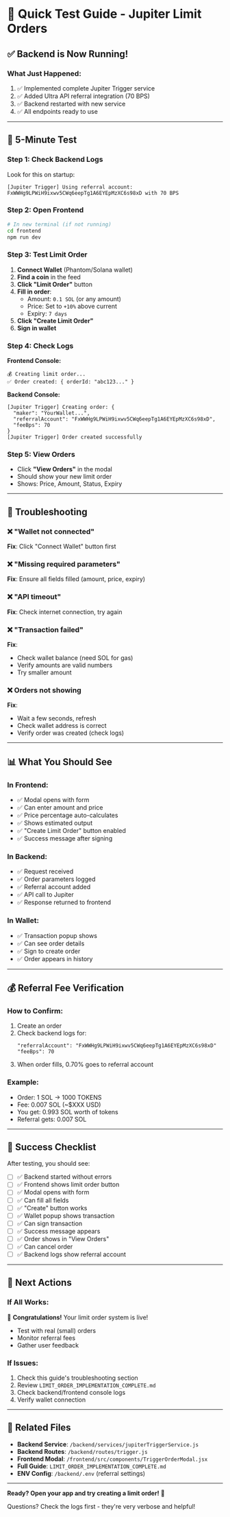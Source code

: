 # 🚀 Quick Test Guide - Jupiter Limit Orders

## ✅ Backend is Now Running!

### What Just Happened:
1. ✅ Implemented complete Jupiter Trigger service
2. ✅ Added Ultra API referral integration (70 BPS)
3. ✅ Backend restarted with new service
4. ✅ All endpoints ready to use

---

## 🧪 5-Minute Test

### Step 1: Check Backend Logs
Look for this on startup:
```
[Jupiter Trigger] Using referral account: FxWWHg9LPWiH9ixwv5CWq6eepTg1A6EYEpMzXC6s98xD with 70 BPS
```

### Step 2: Open Frontend
```bash
# In new terminal (if not running)
cd frontend
npm run dev
```

### Step 3: Test Limit Order
1. **Connect Wallet** (Phantom/Solana wallet)
2. **Find a coin** in the feed
3. **Click "Limit Order"** button
4. **Fill in order**:
   - Amount: `0.1 SOL` (or any amount)
   - Price: Set to `+10%` above current
   - Expiry: `7 days`
5. **Click "Create Limit Order"**
6. **Sign in wallet**

### Step 4: Check Logs
**Frontend Console:**
```
💰 Creating limit order...
✅ Order created: { orderId: "abc123..." }
```

**Backend Console:**
```
[Jupiter Trigger] Creating order: {
  "maker": "YourWallet...",
  "referralAccount": "FxWWHg9LPWiH9ixwv5CWq6eepTg1A6EYEpMzXC6s98xD",
  "feeBps": 70
}
[Jupiter Trigger] Order created successfully
```

### Step 5: View Orders
- Click **"View Orders"** in the modal
- Should show your new limit order
- Shows: Price, Amount, Status, Expiry

---

## 🐛 Troubleshooting

### ❌ "Wallet not connected"
**Fix**: Click "Connect Wallet" button first

### ❌ "Missing required parameters"
**Fix**: Ensure all fields filled (amount, price, expiry)

### ❌ "API timeout"
**Fix**: Check internet connection, try again

### ❌ "Transaction failed"
**Fix**: 
- Check wallet balance (need SOL for gas)
- Verify amounts are valid numbers
- Try smaller amount

### ❌ Orders not showing
**Fix**: 
- Wait a few seconds, refresh
- Check wallet address is correct
- Verify order was created (check logs)

---

## 📊 What You Should See

### In Frontend:
- ✅ Modal opens with form
- ✅ Can enter amount and price
- ✅ Price percentage auto-calculates
- ✅ Shows estimated output
- ✅ "Create Limit Order" button enabled
- ✅ Success message after signing

### In Backend:
- ✅ Request received
- ✅ Order parameters logged
- ✅ Referral account added
- ✅ API call to Jupiter
- ✅ Response returned to frontend

### In Wallet:
- ✅ Transaction popup shows
- ✅ Can see order details
- ✅ Sign to create order
- ✅ Order appears in history

---

## 💰 Referral Fee Verification

### How to Confirm:
1. Create an order
2. Check backend logs for:
   ```
   "referralAccount": "FxWWHg9LPWiH9ixwv5CWq6eepTg1A6EYEpMzXC6s98xD"
   "feeBps": 70
   ```
3. When order fills, 0.70% goes to referral account

### Example:
- Order: 1 SOL → 1000 TOKENS
- Fee: 0.007 SOL (~$XXX USD)
- You get: 0.993 SOL worth of tokens
- Referral gets: 0.007 SOL

---

## 🎯 Success Checklist

After testing, you should see:

- [ ] ✅ Backend started without errors
- [ ] ✅ Frontend shows limit order button
- [ ] ✅ Modal opens with form
- [ ] ✅ Can fill all fields
- [ ] ✅ "Create" button works
- [ ] ✅ Wallet popup shows transaction
- [ ] ✅ Can sign transaction
- [ ] ✅ Success message appears
- [ ] ✅ Order shows in "View Orders"
- [ ] ✅ Can cancel order
- [ ] ✅ Backend logs show referral account

---

## 📝 Next Actions

### If All Works:
🎉 **Congratulations!** Your limit order system is live!
- Test with real (small) orders
- Monitor referral fees
- Gather user feedback

### If Issues:
1. Check this guide's troubleshooting section
2. Review `LIMIT_ORDER_IMPLEMENTATION_COMPLETE.md`
3. Check backend/frontend console logs
4. Verify wallet connection

---

## 🔗 Related Files

- **Backend Service**: `/backend/services/jupiterTriggerService.js`
- **Backend Routes**: `/backend/routes/trigger.js`
- **Frontend Modal**: `/frontend/src/components/TriggerOrderModal.jsx`
- **Full Guide**: `LIMIT_ORDER_IMPLEMENTATION_COMPLETE.md`
- **ENV Config**: `/backend/.env` (referral settings)

---

**Ready? Open your app and try creating a limit order!** 🚀

Questions? Check the logs first - they're very verbose and helpful!
